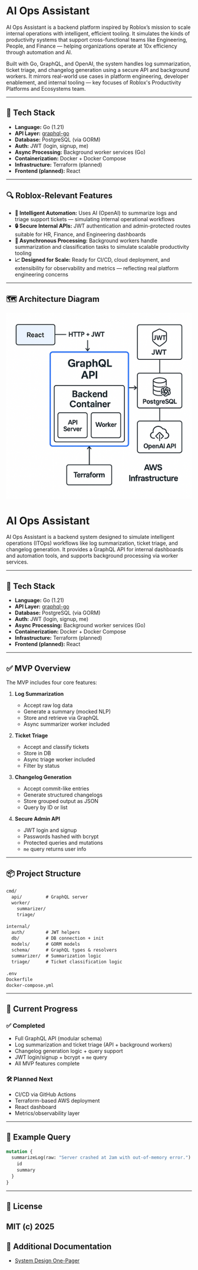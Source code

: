 # AI Ops Assistant

AI Ops Assistant is a backend platform inspired by Roblox’s mission to scale internal operations with intelligent, efficient tooling. It simulates the kinds of productivity systems that support cross-functional teams like Engineering, People, and Finance — helping organizations operate at 10x efficiency through automation and AI.

Built with Go, GraphQL, and OpenAI, the system handles log summarization, ticket triage, and changelog generation using a secure API and background workers. It mirrors real-world use cases in platform engineering, developer enablement, and internal tooling — key focuses of Roblox's Productivity Platforms and Ecosystems team.

---

## 🧰 Tech Stack

- **Language:** Go (1.21)
- **API Layer:** [graphql-go](https://github.com/graphql-go/graphql)
- **Database:** PostgreSQL (via GORM)
- **Auth:** JWT (login, signup, me)
- **Async Processing:** Background worker services (Go)
- **Containerization:** Docker + Docker Compose
- **Infrastructure:** Terraform (planned)
- **Frontend (planned):** React

---

## 🔍 Roblox-Relevant Features

- **🧠 Intelligent Automation:** Uses AI (OpenAI) to summarize logs and triage support tickets — simulating internal operational workflows
- **🔒 Secure Internal APIs:** JWT authentication and admin-protected routes suitable for HR, Finance, and Engineering dashboards
- **🔁 Asynchronous Processing:** Background workers handle summarization and classification tasks to simulate scalable productivity tooling
- **📈 Designed for Scale:** Ready for CI/CD, cloud deployment, and extensibility for observability and metrics — reflecting real platform engineering concerns

---

## 🗺️ Architecture Diagram

![AI Ops Assistant Architecture](.//docs/architecture_diagram.png)

# AI Ops Assistant

AI Ops Assistant is a backend system designed to simulate intelligent operations (ITOps) workflows like log summarization, ticket triage, and changelog generation. It provides a GraphQL API for internal dashboards and automation tools, and supports background processing via worker services.

---

## 🧰 Tech Stack

- **Language:** Go (1.21)
- **API Layer:** [graphql-go](https://github.com/graphql-go/graphql)
- **Database:** PostgreSQL (via GORM)
- **Auth:** JWT (login, signup, me)
- **Async Processing:** Background worker services (Go)
- **Containerization:** Docker + Docker Compose
- **Infrastructure:** Terraform (planned)
- **Frontend (planned):** React

---

## ✅ MVP Overview

The MVP includes four core features:

1. **Log Summarization**

   - Accept raw log data
   - Generate a summary (mocked NLP)
   - Store and retrieve via GraphQL
   - Async summarizer worker included

2. **Ticket Triage**

   - Accept and classify tickets
   - Store in DB
   - Async triage worker included
   - Filter by status

3. **Changelog Generation**

   - Accept commit-like entries
   - Generate structured changelogs
   - Store grouped output as JSON
   - Query by ID or list

4. **Secure Admin API**
   - JWT login and signup
   - Passwords hashed with bcrypt
   - Protected queries and mutations
   - `me` query returns user info

---

## 📦 Project Structure

```
cmd/
  api/         # GraphQL server
  worker/
    summarizer/
    triage/

internal/
  auth/        # JWT helpers
  db/          # DB connection + init
  models/      # GORM models
  schema/      # GraphQL types & resolvers
  summarizer/  # Summarization logic
  triage/      # Ticket classification logic

.env
Dockerfile
docker-compose.yml
```

---

## 🚀 Current Progress

### ✅ Completed

- Full GraphQL API (modular schema)
- Log summarization and ticket triage (API + background workers)
- Changelog generation logic + query support
- JWT login/signup + bcrypt + `me` query
- All MVP features complete

### 🛠 Planned Next

- CI/CD via GitHub Actions
- Terraform-based AWS deployment
- React dashboard
- Metrics/observability layer

---

## 🧪 Example Query

```graphql
mutation {
  summarizeLog(raw: "Server crashed at 2am with out-of-memory error.") {
    id
    summary
  }
}
```

---

## 📄 License

## MIT (c) 2025

## 📄 Additional Documentation

- [System Design One-Pager](./docs/AI_Ops_Assistant_System_Design.md)
